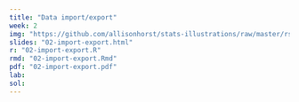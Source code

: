 ```yaml
---
title: "Data import/export"
week: 2
img: "https://github.com/allisonhorst/stats-illustrations/raw/master/rstats-artwork/tidyverse_celestial.png"
slides: "02-import-export.html"
r: "02-import-export.R"
rmd: "02-import-export.Rmd"
pdf: "02-import-export.pdf"
lab: 
sol:
---
```

